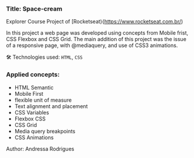 ### Title: Space-cream

Explorer Course Project of [Rocketseat){https://www.rocketseat.com.br/)

In this project a web page was developed using concepts from Mobile frist, CSS Flexbox and CSS Grid. The main addition of this project was the issue of a responsive page, with @mediaquery, and use of CSS3 animations.

🛠 Technologies used: `HTML`,  `CSS`

### Applied concepts:

- HTML Semantic
- Mobile First
- flexible unit of measure
- Text alignment and placement
- CSS Variables
- Flexbox CSS
- CSS Grid
- Media query breakpoints
- CSS Animations

Author: Andressa Rodrigues
